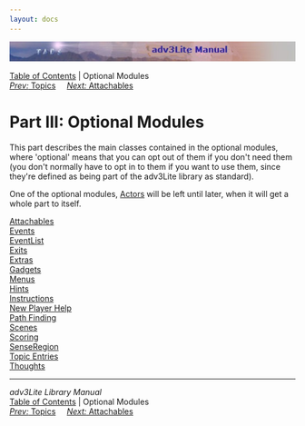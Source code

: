 ```yaml
---
layout: docs
---
```



<img src="topbar.jpg" data-border="0" />





<a href="toc.html" class="nav">Table of Contents</a> \| Optional
Modules  
<span class="navnp"><a href="topic.html" class="nav"><em>Prev:</em> Topics</a>
    <a href="attachable.html" class="nav"><em>Next:</em> Attachables</a>
    </span>





# Part III: Optional Modules

This part describes the main classes contained in the optional modules,
where 'optional' means that you can opt out of them if you don't need
them (you don't normally have to opt in to them if you want to use them,
since they're defined as being part of the adv3Lite library as
standard).

One of the optional modules, [Actors](actor.html) will be left until
later, when it will get a whole part to itself.



[Attachables](attachable.html)  
[Events](event.html)  
[EventList](eventlist.html)  
[Exits](exit.html)  
[Extras](extra.html)  
[Gadgets](gadget.html)  
[Menus](menu.html)  
[Hints](hint.html)  
[Instructions](instruct.html)  
[New Player Help](newbie.html)  
[Path Finding](pathfind.html)  
[Scenes](scene.html)  
[Scoring](score.html)  
[SenseRegion](senseregion.html)  
[Topic Entries](topicentry.html)  
[Thoughts](thought.html)  





------------------------------------------------------------------------



*adv3Lite Library Manual*  
<a href="toc.html" class="nav">Table of Contents</a> \| Optional
Modules  
<span class="navnp"><a href="topic.html" class="nav"><em>Prev:</em> Topics</a>
    <a href="attachable.html" class="nav"><em>Next:</em> Attachables</a>
    </span>


